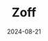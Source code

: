 ---  
layout: startup_page  
title: "Zoff"  
id: "zofffoods.com"  
permalink: "/zoffzofffoods.com08212024/"  
website: "https://www.zofffoods.com/"  
funding_round: "Series A"  
funding_amount: "₹40Cr"  
investors: "JM Financial Private Equity"  
about: "Zoff is a spice brand in India that has secured funding to expand its product line into ready-to-cook meals, condiments, pastes, and seasoning kits. The company utilizes a state-of-the-art automated plant to ensure safe and hygienic products and is one of India's first new-age e-commerce spice brands to receive funding."  
markets: "Food and Beverage, Spices, Herbs and Spices, Manufacturing, Food Products, Other Consumer Non-Durables, Specialty Retail"  
hq: "Raipur, Chhattisgarh, India"  
founded_year: "2018"  
linkedin: "https://www.linkedin.com/company/zoff-foods"  
twitter: "https://x.com/zofffoods"  
instagram: ""  
facebook: "https://www.facebook.com/zofffoods"  
crunchbase: "https://www.crunchbase.com/organization/zoff"  
pitchbook: "https://pitchbook.com/profiles/company/519715-09"  

date_display: "21-Aug-2024"  
date: "2024-08-21"

# SEO Optimization  
meta_title: "Zoff - Series A Funding (₹40Cr)"  
meta_description: "Zoff, Zoff is a spice brand in India that has secured funding to expand its product line into ready-to-cook meals, condiments, pastes, and seasoning kits. T..."  
meta_keywords: "Zoff, Food and Beverage, Spices, Herbs and Spices, Manufacturing, Food Products, Other Consumer Non-Durables, Specialty Retail, Series A funding"  
canonical_url: "https://startup.projectstartups.com/zoffzofffoods.com08212024/"  
---